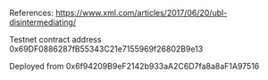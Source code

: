 References:
https://www.xml.com/articles/2017/06/20/ubl-disintermediating/

Testnet contract address
0x69DF0886287fB55343C21e7155969f26802B9e13

Deployed from
0x6f94209B9eF2142b933aA2C6D7fa8a8aF1A97516
